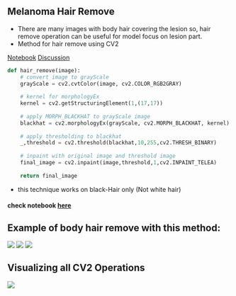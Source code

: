## Melanoma Hair Remove

 
* There are many images with body hair covering the lesion so, hair remove operation can be useful for model focus on lesion part.
*  Method for hair remove using CV2 
   
[Notebook](https://www.kaggle.com/vatsalparsaniya/melanoma-hair-remove)
[Discussion](https://www.kaggle.com/c/siim-isic-melanoma-classification/discussion/165582)    
 
```python
def hair_remove(image):
    # convert image to grayScale
    grayScale = cv2.cvtColor(image, cv2.COLOR_RGB2GRAY)
    
    # kernel for morphologyEx
    kernel = cv2.getStructuringElement(1,(17,17))
    
    # apply MORPH_BLACKHAT to grayScale image
    blackhat = cv2.morphologyEx(grayScale, cv2.MORPH_BLACKHAT, kernel)
    
    # apply thresholding to blackhat
    _,threshold = cv2.threshold(blackhat,10,255,cv2.THRESH_BINARY)
    
    # inpaint with original image and threshold image
    final_image = cv2.inpaint(image,threshold,1,cv2.INPAINT_TELEA)
    
    return final_image
```

* this technique works on black-Hair only (Not white hair)
#### check notebook [here](https://www.kaggle.com/vatsalparsaniya/melanoma-hair-remove) 
## Example of body hair remove with this method:
![](https://www.googleapis.com/download/storage/v1/b/kaggle-user-content/o/inbox%2F2907842%2F167afd50ab11911426494c40b0dee656%2F4.png?generation=1594370870226580&amp;alt=media)
![](https://www.googleapis.com/download/storage/v1/b/kaggle-user-content/o/inbox%2F2907842%2F03b23320df9ea9966efb09c2a60fc305%2F1.png?generation=1594370918408705&amp;alt=media)
![](https://www.googleapis.com/download/storage/v1/b/kaggle-user-content/o/inbox%2F2907842%2F556392470cd28765aeaff2e4055a831d%2F3.png?generation=1594370944655636&amp;alt=media)

## Visualizing all CV2 Operations 
![](https://www.googleapis.com/download/storage/v1/b/kaggle-user-content/o/inbox%2F2907842%2Fb156694a1947ec2798d05bf321883ec3%2Findex.png?generation=1594370566397745&amp;alt=media)


